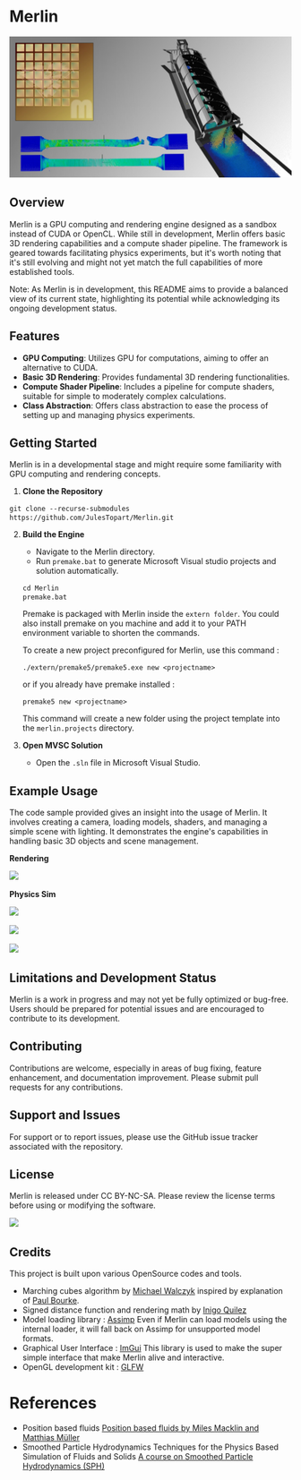 # Merlin

![](doc/images/logo.github.jpg)

## Overview
Merlin is a GPU computing and rendering engine designed as a sandbox instead of CUDA or OpenCL. While still in development, Merlin offers basic 3D rendering capabilities and a compute shader pipeline. The framework is geared towards facilitating physics experiments, but it's worth noting that it's still evolving and might not yet match the full capabilities of more established tools.

Note: As Merlin is in development, this README aims to provide a balanced view of its current state, highlighting its potential while acknowledging its ongoing development status.

## Features
- **GPU Computing**: Utilizes GPU for computations, aiming to offer an alternative to CUDA.
- **Basic 3D Rendering**: Provides fundamental 3D rendering functionalities.
- **Compute Shader Pipeline**: Includes a pipeline for compute shaders, suitable for simple to moderately complex calculations.
- **Class Abstraction**: Offers class abstraction to ease the process of setting up and managing physics experiments.

## Getting Started
Merlin is in a developmental stage and might require some familiarity with GPU computing and rendering concepts.

1. **Clone the Repository**
```
git clone --recurse-submodules https://github.com/JulesTopart/Merlin.git
```

2. **Build the Engine**
   - Navigate to the Merlin directory.
   - Run `premake.bat` to generate Microsoft Visual studio projects and solution automatically.
   
   ```
   cd Merlin
   premake.bat
   ```
   
   Premake is packaged with Merlin inside the `extern folder`. You could also install premake on you machine and add it to your PATH environment variable to shorten the commands.
   
   To create a new project preconfigured for Merlin, use this command : 
   ```
   ./extern/premake5/premake5.exe new <projectname>
   ```
   
   or if you already have premake installed : 
   
   ```
   premake5 new <projectname>
   ```
   
   This command will create a new folder using the project template into the `merlin.projects` directory.
   

3. **Open MVSC Solution**
   - Open the `.sln` file in Microsoft Visual Studio.

## Example Usage
The code sample provided gives an insight into the usage of Merlin. It involves creating a camera, loading models, shaders, and managing a simple scene with lighting. It demonstrates the engine's capabilities in handling basic 3D objects and scene management.

**Rendering**

![](doc/images/venus.jpg)

**Physics Sim**

![](doc/images/akinci.png)

![](doc/images/merlin.raytracing.jpg)

![](doc/images/SLS.reconstruct.jpg)

## Limitations and Development Status
Merlin is a work in progress and may not yet be fully optimized or bug-free. Users should be prepared for potential issues and are encouraged to contribute to its development.

## Contributing
Contributions are welcome, especially in areas of bug fixing, feature enhancement, and documentation improvement. Please submit pull requests for any contributions.

## Support and Issues
For support or to report issues, please use the GitHub issue tracker associated with the repository.

## License
Merlin is released under CC BY-NC-SA. Please review the license terms before using or modifying the software.

![](https://licensebuttons.net/l/by-nc-sa/3.0/88x31.png)

## Credits

This project is built upon various OpenSource codes and tools.

- Marching cubes algorithm by [Michael Walczyk](https://michaelwalczyk.com/project-marching-cubes.html) inspired by explanation of [Paul Bourke](https://paulbourke.net/geometry/polygonise/).
- Signed distance function and rendering math by [Inigo Quilez](https://iquilezles.org/articles/distfunctions/)
- Model loading library : [Assimp](https://github.com/assimp/assimp) Even if Merlin can load models using the internal loader, it will fall back on Assimp for unsupported model formats.
- Graphical User Interface : [ImGui](https://github.com/ocornut/imgui) This library is used to make the super simple interface that make Merlin alive and interactive.
- OpenGL development kit : [GLFW](https://www.glfw.org/)


# References

- Position based fluids [Position based fluids by Miles Macklin and Matthias Müller](https://dl.acm.org/doi/10.1145/2461912.2461984)
- Smoothed Particle Hydrodynamics Techniques for the Physics Based Simulation of Fluids and Solids [A course on Smoothed Particle Hydrodynamics (SPH)](https://sph-tutorial.physics-simulation.org/)

